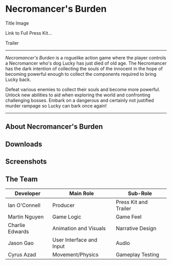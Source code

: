# Necromancer's Burden

Title Image

Link to Full Press Kit...

Trailer 

------
*Necromancer's Burden* is a roguelike action game where the player controls a Necromancer who's dog Lucky has just died of old age. The Necromancer has the dark intention of collecting the souls of the innocent in the hope of becoming powerful enough to collect the components required to bring Lucky back. 

Defeat various enemies to collect their souls and become more powerful. Unlock new abilities to aid when exploring the world and confronting challenging bosses. Embark on a dangerous and certainly not justified murder rampage so Lucky can bark once again! 

------

## About Necromancer's Burden



## Downloads


## Screenshots



## The Team

| Developer       | Main Role                | Sub-Role              |
| --------------- | ------------------------ | --------------------- |
| Ian O'Connell   | Producer                 | Press Kit and Trailer |
| Martin Nguyen   | Game Logic               | Game Feel             |
| Charlie Edwards | Animation and Visuals    | Narrative Design      |
| Jason Gao       | User Interface and Input | Audio                 |
| Cyrus Azad      | Movement/Physics         | Gameplay Testing      |
